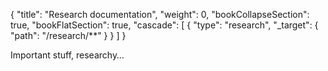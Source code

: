 {
  "title": "Research documentation",
  "weight": 0,
  "bookCollapseSection": true,
  "bookFlatSection": true,
  "cascade": [
        {
            "type": "research",
            "_target": {
                "path": "/research/**"
            }
        }
    ]
}

Important stuff, researchy…
